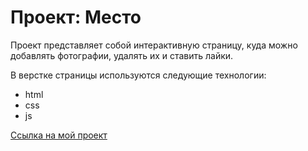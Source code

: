 # Проект: Место

Проект представляет собой интерактивную страницу, куда можно добавлять фотографии, удалять их и ставить лайки.

В верстке страницы используются следующие технологии:
* html
* css
* js

[Ссылка на мой проект](https://stan99-cheb.github.io/mesto-project/)
